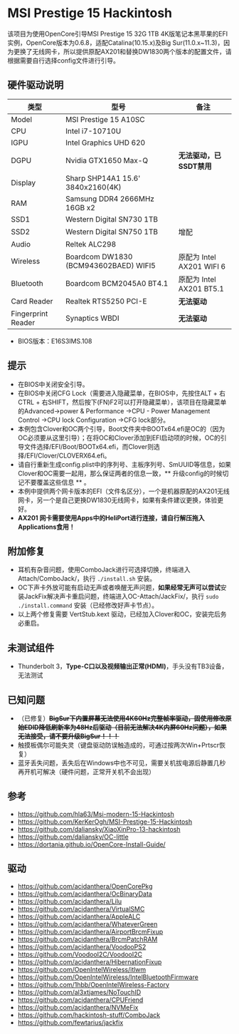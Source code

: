 # MSI Prestige 15 Hackintosh

该项目为使用OpenCore引导MSI Prestige 15 32G 1TB 4K版笔记本黑苹果的EFI实例，OpenCore版本为0.6.8，适配Catalina(10.15.x)及Big Sur(11.0.x~11.3)，因为更换了无线网卡，所以提供原配AX201和替换DW1830两个版本的配置文件，请根据需要自行选择config文件进行引导。

## 硬件驱动说明

| 类型               | 型号                                  | 备注                      |
| ------------------ | ------------------------------------- | ------------------------- |
| Model              | MSI Prestige 15 A10SC                 |                           |
| CPU                | Intel i7-10710U                       |                           |
| IGPU               | Intel Graphics UHD 620                |                           |
| DGPU               | Nvidia GTX1650 Max-Q                  | **无法驱动，已SSDT禁用**  |
| Display            | Sharp SHP14A1 15.6' 3840x2160(4K)     |                           |
| RAM                | Samsung DDR4 2666MHz 16GB x2          |                           |
| SSD1               | Western Digital SN730 1TB             |                           |
| SSD2               | Western Digital SN750 1TB             | 增配                      |
| Audio              | Reltek ALC298                         |                           |
| Wireless           | Boardcom DW1830 (BCM943602BAED) WIFI5 | 原配为 Intel AX201 WIFI 6 |
| Bluetooth          | Boardcom BCM2045A0 BT4.1              | 原配为 Intel AX201 BT5.1  |
| Card Reader        | Realtek RTS5250 PCI-E                 | **无法驱动**              |
| Fingerprint Reader | Synaptics WBDI                        | **无法驱动**              |

- BIOS版本：E16S3IMS.108

## 提示

- 在BIOS中关闭安全引导。
- 在BIOS中关闭CFG Lock（需要进入隐藏菜单，在BIOS中，先按住ALT + 右CTRL + 右SHIFT，然后按下(FN)F2可以打开隐藏菜单），该项目在隐藏菜单的Advanced->power & Performance ->CPU - Power Management Control ->CPU lock Configuration ->CFG lock部分。
- 本例包含Clover和OC两个引导，Boot文件夹中BOOTx64.efi是OC的（因为OC必须要从这里引导）；在将OC和Clover添加到EFI启动项的时候，OC的引导文件选择/EFI/Boot/BOOTx64.efi，而Clover则选择/EFI/Clover/CLOVERX64.efi。
- 请自行重新生成config.plist中的序列号、主板序列号、SmUUID等信息，如果Clover和OC需要一起用，那么保证两者的信息一致，** 升级config的时候切记不要覆盖这些信息 ** 。
- 本例中提供两个网卡版本的EFI（文件名区分），一个是机器原配的AX201无线网卡，另一个是自己更换DW1830无线网卡，如果有条件建议更换，体验更好。
- **AX201 网卡需要使用Apps中的HeliPort进行连接，请自行解压拖入Applications食用！**

## 附加修复

- 耳机有杂音问题，使用ComboJack进行可选择切换，终端进入Attach/ComboJack/，执行 `./install.sh` 安装。
- OC下声卡外放可能有启动无声或者唤醒无声问题，**如果经常无声可以尝试**安装JackFix解决声卡重启问题，终端进入OC-Attach/JackFix/，执行 `sudo ./install.command` 安装（已经修改好声卡节点）。
- 以上两个修复需要 VertStub.kext 驱动，已经加入Clover和OC，安装完后务必重启。

## 未测试组件

- Thunderbolt 3，**Type-C口以及视频输出正常(HDMI)**，手头没有TB3设备，无法测试

## 已知问题

- （已修复）~~**BigSur下内置屏幕无法使用4K60Hz完整帧率驱动，固使用修改原始EDID降低刷新率为48Hz后驱动（目前无法解决4K内屏60Hz问题），如果无法接受，请不要升级BigSur！！！**~~
- 触摸板偶尔可能失灵（键盘驱动防误触造成的，可通过按两次Win+Prtscr恢复）
- 蓝牙丢失问题，丢失后在Windows中也不可见，需要关机拔电源后静置几秒再开机可解决（硬件问题，正常开关机不会出现）

## 参考
- https://github.com/hla63/Msi-modern-15-Hackintosh
- https://github.com/KerKerOgh/MSI-Prestige-15-Hackintosh
- https://github.com/daliansky/XiaoXinPro-13-hackintosh
- https://github.com/daliansky/OC-little
- https://dortania.github.io/OpenCore-Install-Guide/

## 驱动

- https://github.com/acidanthera/OpenCorePkg
- https://github.com/acidanthera/OcBinaryData
- https://github.com/acidanthera/Lilu
- https://github.com/acidanthera/VirtualSMC
- https://github.com/acidanthera/AppleALC
- https://github.com/acidanthera/WhateverGreen
- https://github.com/acidanthera/AirportBrcmFixup
- https://github.com/acidanthera/BrcmPatchRAM
- https://github.com/acidanthera/VoodooPS2
- https://github.com/VoodooI2C/VoodooI2C
- https://github.com/acidanthera/HibernationFixup
- https://github.com/OpenIntelWireless/itlwm
- https://github.com/OpenIntelWireless/IntelBluetoothFirmware
- https://github.com/1hbb/OpenIntelWireless-Factory
- https://github.com/al3xtjames/NoTouchID
- https://github.com/acidanthera/CPUFriend
- https://github.com/acidanthera/NVMeFix
- https://github.com/hackintosh-stuff/ComboJack
- https://github.com/fewtarius/jackfix